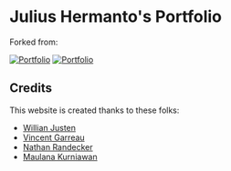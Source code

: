 # Julius Hermanto's Portfolio

Forked from:

[![Portfolio](https://github-readme-stats.vercel.app/api/pin/?username=maulana-kurniawan&repo=maulana-kurniawan.github.io)](https://github.com/maulana-kurniawan/maulana-kurniawan.github.io)
[![Portfolio](https://github-readme-stats.vercel.app/api/pin/?username=maulana-kurniawan&repo=maulana-kurniawan.github.io)](https://github.com/maulana-kurniawan/maulana-kurniawan.github.io)


## Credits

This website is created thanks to these folks:
- [Willian Justen](https://github.com/willianjusten/will-jekyll-template)
- [Vincent Garreau](https://github.com/VincentGarreau/particles.js/)
- [Nathan Randecker](https://github.com/nrandecker/particles/)
- [Maulana Kurniawan](https://github.com/maulana-kurniawan/maulana-kurniawan.github.io)